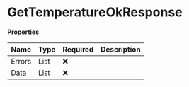 # GetTemperatureOkResponse

**Properties**

| Name   | Type                 | Required | Description |
| :----- | :------------------- | :------- | :---------- |
| Errors | List<Error>          | ❌       |             |
| Data   | List<TemperatureGet> | ❌       |             |

<!-- This file was generated by liblab | https://liblab.com/ -->
